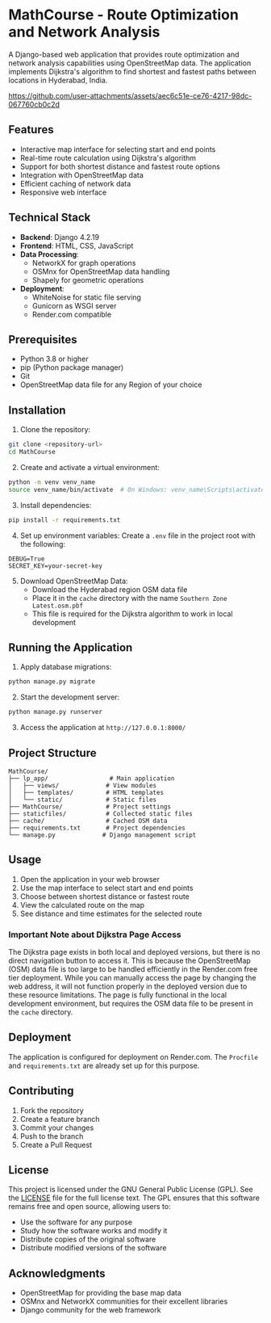 # MathCourse - Route Optimization and Network Analysis

A Django-based web application that provides route optimization and network analysis capabilities using OpenStreetMap data. The application implements Dijkstra's algorithm to find shortest and fastest paths between locations in Hyderabad, India.



https://github.com/user-attachments/assets/aec6c51e-ce76-4217-98dc-067760cb0c2d



## Features

- Interactive map interface for selecting start and end points
- Real-time route calculation using Dijkstra's algorithm
- Support for both shortest distance and fastest route options
- Integration with OpenStreetMap data
- Efficient caching of network data
- Responsive web interface

## Technical Stack

- **Backend**: Django 4.2.19
- **Frontend**: HTML, CSS, JavaScript
- **Data Processing**: 
  - NetworkX for graph operations
  - OSMnx for OpenStreetMap data handling
  - Shapely for geometric operations
- **Deployment**: 
  - WhiteNoise for static file serving
  - Gunicorn as WSGI server
  - Render.com compatible

## Prerequisites

- Python 3.8 or higher
- pip (Python package manager)
- Git
- OpenStreetMap data file for any Region of your choice

## Installation

1. Clone the repository:
```bash
git clone <repository-url>
cd MathCourse
```

2. Create and activate a virtual environment:
```bash
python -m venv venv_name
source venv_name/bin/activate  # On Windows: venv_name\Scripts\activate
```

3. Install dependencies:
```bash
pip install -r requirements.txt
```

4. Set up environment variables:
Create a `.env` file in the project root with the following:
```
DEBUG=True
SECRET_KEY=your-secret-key
```

5. Download OpenStreetMap Data:
   - Download the Hyderabad region OSM data file
   - Place it in the `cache` directory with the name `Southern Zone Latest.osm.pbf`
   - This file is required for the Dijkstra algorithm to work in local development

## Running the Application

1. Apply database migrations:
```bash
python manage.py migrate
```

2. Start the development server:
```bash
python manage.py runserver
```

3. Access the application at `http://127.0.0.1:8000/`

## Project Structure

```
MathCourse/
├── lp_app/                 # Main application
│   ├── views/             # View modules
│   ├── templates/         # HTML templates
│   └── static/            # Static files
├── MathCourse/            # Project settings
├── staticfiles/           # Collected static files
├── cache/                 # Cached OSM data
├── requirements.txt       # Project dependencies
└── manage.py             # Django management script
```

## Usage

1. Open the application in your web browser
2. Use the map interface to select start and end points
3. Choose between shortest distance or fastest route
4. View the calculated route on the map
5. See distance and time estimates for the selected route

### Important Note about Dijkstra Page Access
The Dijkstra page exists in both local and deployed versions, but there is no direct navigation button to access it. This is because the OpenStreetMap (OSM) data file is too large to be handled efficiently in the Render.com free tier deployment. While you can manually access the page by changing the web address, it will not function properly in the deployed version due to these resource limitations. The page is fully functional in the local development environment, but requires the OSM data file to be present in the `cache` directory.

## Deployment

The application is configured for deployment on Render.com. The `Procfile` and `requirements.txt` are already set up for this purpose.

## Contributing

1. Fork the repository
2. Create a feature branch
3. Commit your changes
4. Push to the branch
5. Create a Pull Request

## License

This project is licensed under the GNU General Public License (GPL). See the [LICENSE](LICENSE) file for the full license text. The GPL ensures that this software remains free and open source, allowing users to:

- Use the software for any purpose
- Study how the software works and modify it
- Distribute copies of the original software
- Distribute modified versions of the software

## Acknowledgments

- OpenStreetMap for providing the base map data
- OSMnx and NetworkX communities for their excellent libraries
- Django community for the web framework 
